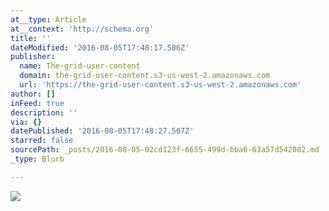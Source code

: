 ```yaml
---
at__type: Article
at__context: 'http://schema.org'
title: ''
dateModified: '2016-08-05T17:48:17.506Z'
publisher:
  name: The-grid-user-content
  domain: the-grid-user-content.s3-us-west-2.amazonaws.com
  url: 'https://the-grid-user-content.s3-us-west-2.amazonaws.com'
author: []
inFeed: true
description: ''
via: {}
datePublished: '2016-08-05T17:48:27.507Z'
starred: false
sourcePath: _posts/2016-08-05-02cd123f-6655-499d-bba6-63a57d542082.md
_type: Blurb

---
```

![](https://the-grid-user-content.s3-us-west-2.amazonaws.com/69d78aba-259b-453f-84db-2fb6bb2096ce.jpg)